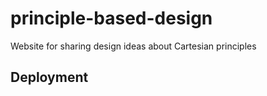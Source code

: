 # principle-based-design
Website for sharing design ideas about Cartesian principles


## Deployment

